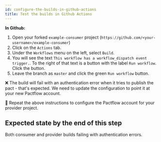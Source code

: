 ```yaml
---
id: configure-the-builds-in-github-actions
title: Test the builds in Github Actions
---
```


**In Github:**

1. Open your forked `example-consumer` project (`https://github.com/<your-username>/example-consumer`)
1. Click on the `Actions` tab.
1. Under the `Workflows` menu on the left, select `Build`.
1. You will see the text `This workflow has a workflow_dispatch event trigger.`. To the right of that text is a button with the label `Run workflow`. Click the button.
1. Leave the branch as `master` and click the green `Run workflow` button.

❌ The build will fail with an authentication error when it tries to publish the pact - that's expected. We need to update the configuration to point it at your new Pactflow account.

🔁 Repeat the above instructions to configure the Pactflow account for your provider project.

## Expected state by the end of this step

Both consumer and provider builds failing with authentication errors.
